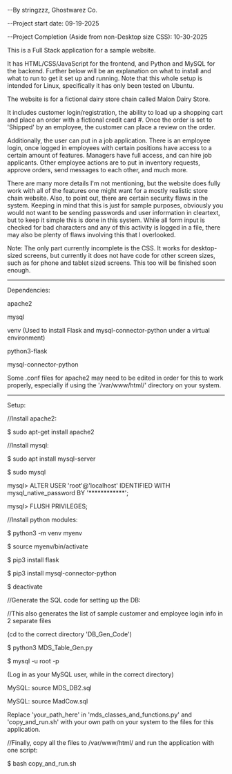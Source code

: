 --By stringzzz, Ghostwarez Co.

--Project start date: 09-19-2025

--Project Completion (Aside from non-Desktop size CSS): 10-30-2025


This is a Full Stack application for a sample website.


It has HTML/CSS/JavaScript for the frontend, and Python and MySQL for the backend. Further below will be an explanation on what to install and what to run to get it set up and running. Note that this whole setup is intended for Linux, specifically it has only been tested on Ubuntu.


The website is for a fictional dairy store chain called Malon Dairy Store.


It includes customer login/registration, the ability to load up a shopping cart
and place an order with a fictional credit card #. Once the order is set to 'Shipped' by an employee, the customer can place a review on the order.


Additionally, the user can put in a job application. There is an employee login, once logged in employees with certain positions have access to a certain amount of features. Managers have full access, and can hire job applicants. Other employee actions are to put in inventory requests, approve orders, send messages to each other, and much more.


There are many more details I'm not mentioning, but the website does fully work with all of the features one might want for a mostly realistic store chain website. Also, to point out, there are certain security flaws in the system. Keeping in mind that this is just for sample purposes, obviously you would not
want to be sending passwords and user information in cleartext, but to keep it simple this is done in this system. While all form input is checked for bad characters and any of this activity is logged in a file, there may also be plenty of flaws involving this that I overlooked.


Note: The only part currently incomplete is the CSS. It works for desktop-sized screens, but currently it does not have code for other screen sizes, such as for phone and tablet sized screens. This too will be finished soon enough.


---------------------------------------------------

Dependencies:

apache2

mysql

venv (Used to install Flask and mysql-connector-python under a virtual environment)

python3-flask

mysql-connector-python


Some .conf files for apache2 may need to be edited in order for this to work properly, especially if using the '/var/www/html/' directory on your system.


----------------------------------------------------

Setup:

//Install apache2:

$ sudo apt-get install apache2


//Install mysql:

$ sudo apt install mysql-server

$ sudo mysql

mysql> ALTER USER 'root'@'localhost' IDENTIFIED WITH mysql_native_password BY '************';

mysql> FLUSH PRIVILEGES;


//Install python modules:

$ python3 -m venv myenv

$ source myenv/bin/activate

$ pip3 install flask

$ pip3 install mysql-connector-python

$ deactivate


//Generate the SQL code for setting up the DB:

//This also generates the list of sample customer and employee login info in 2 separate files

(cd to the correct directory 'DB_Gen_Code')

$ python3 MDS_Table_Gen.py


$ mysql -u root -p

(Log in as your MySQL user, while in the correct directory)

MySQL: source MDS_DB2.sql

MySQL: source MadCow.sql


Replace 'your_path_here' in 'mds_classes_and_functions.py' and 
'copy_and_run.sh' with your own path on your system to the files for this application.


//Finally, copy all the files to /var/www/html/ and run the application with one script:

$ bash copy_and_run.sh

